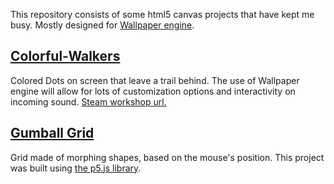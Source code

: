This repository consists of some html5 canvas projects that have kept me busy. Mostly designed for [Wallpaper engine](http://store.steampowered.com/app/431960).

## [Colorful-Walkers](https://smudgy.github.io/html5-canvas-projects/colorful_music_walkers/)
Colored Dots on screen that leave a trail behind. The use of Wallpaper engine will allow for lots of customization options and interactivity on incoming sound.
[Steam workshop url.](http://steamcommunity.com/sharedfiles/filedetails/?id=1131881382)

## [Gumball Grid](https://smudgy.github.io/html5-canvas-projects/gumball%20grid)
Grid made of morphing shapes, based on the mouse's position.
This project was built using [the p5.js library](https://p5js.org/).
